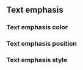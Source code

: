 ## Text emphasis

<!-- <values.textEmphasis> -->
<!-- </values.textEmphasis> -->

<!-- <variants.textEmphasis> -->
<!-- </variants.textEmphasis> -->


### Text emphasis color

<!-- <values.textEmphasisColor> -->
<!-- </values.textEmphasisColor> -->

<!-- <variants.textEmphasisColor> -->
<!-- </variants.textEmphasisColor> -->


### Text emphasis position

<!-- <values.textEmphasisPosition> -->
<!-- </values.textEmphasisPosition> -->

<!-- <variants.textEmphasisPosition> -->
<!-- </variants.textEmphasisPosition> -->


### Text emphasis style

<!-- <values.textEmphasisStyle> -->
<!-- </values.textEmphasisStyle> -->

<!-- <variants.textEmphasisStyle> -->
<!-- </variants.textEmphasisStyle> -->

